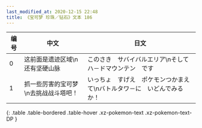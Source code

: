 ```yaml
---
last_modified_at: 2020-12-15 22:48
title: 《宝可梦 珍珠／钻石》文本 186
---
```

| 编号 | 中文 | 日文 |
| ---- | ---- | ---- |
| 0 | 这前面是遗迹区域\n还有坚硬山脉 | このさき　サバイバルエリア\nそして　ハ－ドマウンテン　です |
| 1 | 抓一些厉害的宝可梦\n去挑战战斗塔吧！ | いっちょ　すげえ　ポケモンつかまえて\nバトルタワ－に　いどんでみるか！ |
{: .table .table-bordered .table-hover .xz-pokemon-text .xz-pokemon-text-DP }